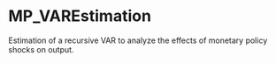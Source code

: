 # MP_VAREstimation
Estimation of a recursive VAR to analyze the effects of monetary policy shocks on output.
